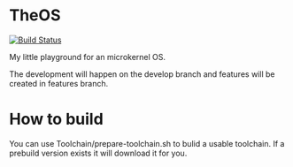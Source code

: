 TheOS
=====

[![Build Status](https://travis-ci.org/chrspeich/TheOS.png)](https://travis-ci.org/chrspeich/TheOS)

My little playground for an microkernel OS.

The development will happen on the develop branch and features will be created in features branch.

How to build
============

You can use Toolchain/prepare-toolchain.sh to bulid a usable toolchain. If a prebuild version exists
it will download it for you.
